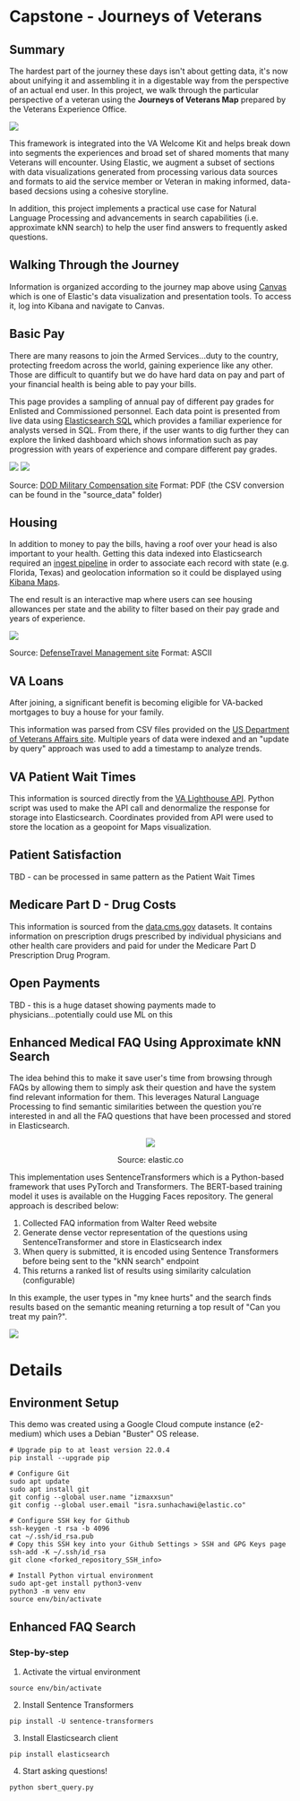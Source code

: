 # Capstone - Journeys of Veterans

## Summary
The hardest part of the journey these days isn't about getting data, it's now about unifying it and assembling it in a digestable way from the perspective of an actual end user.  In this project, we walk through the particular perspective of a veteran using the **Journeys of Veterans Map** prepared by the Veterans Experience Office.

<img src="https://github.com/izmaxxsun/capstone/blob/main/screen_captures/journeys-of-veterans.png">

This framework is integrated into the VA Welcome Kit and helps break down into segments the experiences and broad set of shared moments that many Veterans will encounter.  Using Elastic, we augment a subset of sections with data visualizations generated from processing various data sources and formats to aid the service member or Veteran in making informed, data-based decsions using a cohesive storyline.

In addition, this project implements a practical use case for Natural Language Processing and advancements in search capabilities (i.e. approximate kNN search) to help the user find answers to frequently asked questions.

## Walking Through the Journey
Information is organized according to the journey map above using [Canvas](https://www.elastic.co/guide/en/kibana/current/canvas.html) which is one of Elastic's data visualization and presentation tools.  To access it, log into Kibana and navigate to Canvas.

## Basic Pay
There are many reasons to join the Armed Services...duty to the country, protecting freedom across the world, gaining experience like any other.  Those are difficult to quantify but we do have hard data on pay and part of your financial health is being able to pay your bills.

This page provides a sampling of annual pay of different pay grades for Enlisted and Commissioned personnel. Each data point is presented from live data using [Elasticsearch SQL](https://www.elastic.co/guide/en/elasticsearch/reference/current/sql-overview.html) which provides a familiar experience for analysts versed in SQL. From there, if the user wants to dig further they can explore the linked dashboard which shows information such as pay progression with years of experience and compare different pay grades. 

<img src="https://github.com/izmaxxsun/capstone/blob/main/screen_captures/basic-pay-enlisted.png">
<img src="https://github.com/izmaxxsun/capstone/blob/main/screen_captures/basic-pay-dashboard.png">

Source: [DOD Military Compensation site](https://militarypay.defense.gov/Pay/Basic-Pay/Active-Duty-Pay/)
Format: PDF (the CSV conversion can be found in the "source_data" folder)

## Housing
In addition to money to pay the bills, having a roof over your head is also important to your health. Getting this data indexed into Elasticsearch required an [ingest pipeline](https://www.elastic.co/guide/en/elasticsearch/reference/current/ingest.html) in order to associate each record with state (e.g. Florida, Texas) and geolocation information so it could be displayed using [Kibana Maps](https://www.elastic.co/guide/en/kibana/current/maps.html).

The end result is an interactive map where users can see housing allowances per state and the ability to filter based on their pay grade and years of experience.

<img src="https://github.com/izmaxxsun/capstone/blob/main/screen_captures/housing-allowance.png">

Source: [DefenseTravel Management site](https://www.defensetravel.dod.mil/site/bah.cfm)
Format: ASCII 

## VA Loans
After joining, a significant benefit is becoming eligible for VA-backed mortgages to buy a house for your family.    

This information was parsed from CSV files provided on the [US Department of Veterans Affairs site](https://www.benefits.va.gov/HOMELOANS/Lender_Statistics.asp).  Multiple years of data were indexed and an "update by query" approach was used to add a timestamp to analyze trends.

## VA Patient Wait Times
This information is sourced directly from the [VA Lighthouse API](https://developer.va.gov/).  Python script was used to make the API call and denormalize the response for storage into Elasticsearch.  Coordinates provided from API were used to store the location as a geopoint for Maps visualization.

## Patient Satisfaction
TBD - can be processed in same pattern as the Patient Wait Times

## Medicare Part D - Drug Costs
This information is sourced from the [data.cms.gov](https://data.cms.gov/provider-summary-by-type-of-service/medicare-part-d-prescribers/medicare-part-d-prescribers-by-geography-and-drug) datasets. It contains information on prescription drugs prescribed by individual physicians and other health care providers and paid for under the Medicare Part D Prescription Drug Program.

## Open Payments
TBD - this is a huge dataset showing payments made to physicians...potentially could use ML on this

## Enhanced Medical FAQ Using Approximate kNN Search
The idea behind this to make it save user's time from browsing through FAQs by allowing them to simply ask their question and have the system find relevant information for them.  This leverages Natural Language Processing to find semantic similarities between the question you're interested in and all the FAQ questions that have been processed and stored in Elasticsearch. 

<p align="center"><img src="https://github.com/izmaxxsun/capstone/blob/main/beyondtext.gif"></p>
<p align="center">Source: elastic.co</p>

This implementation uses SentenceTransformers which is a Python-based framework that uses PyTorch and Transformers.  The BERT-based training model it uses is available on the Hugging Faces repository.  The general approach is described below:
<br clear="both" />

1. Collected FAQ information from Walter Reed website
2. Generate dense vector representation of the questions using SentenceTransformer and store in Elasticsearch index
3. When query is submitted, it is encoded using Sentence Transformers before being sent to the "kNN search" endpoint
4. This returns a ranked list of results using similarity calculation (configurable)

In this example, the user types in "my knee hurts" and the search finds results based on the semantic meaning returning a top result of "Can you treat my pain?".

<img src="https://github.com/izmaxxsun/capstone/blob/main/screen_captures/sbert-search.png">


# Details
## Environment Setup
This demo was created using a Google Cloud compute instance (e2-medium) which uses a Debian "Buster" OS release.  
```
# Upgrade pip to at least version 22.0.4
pip install --upgrade pip

# Configure Git
sudo apt update
sudo apt install git
git config --global user.name "izmaxxsun"
git config --global user.email "isra.sunhachawi@elastic.co"

# Configure SSH key for Github
ssh-keygen -t rsa -b 4096
cat ~/.ssh/id_rsa.pub
# Copy this SSH key into your Github Settings > SSH and GPG Keys page
ssh-add -K ~/.ssh/id_rsa
git clone <forked_repository_SSH_info>

# Install Python virtual environment
sudo apt-get install python3-venv
python3 -m venv env
source env/bin/activate
```

## Enhanced FAQ Search

### Step-by-step
1) Activate the virtual environment
```
source env/bin/activate
```
2) Install Sentence Transformers
```
pip install -U sentence-transformers
```
3) Install Elasticsearch client
```
pip install elasticsearch
```
4) Start asking questions!
```
python sbert_query.py
```
